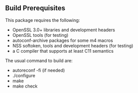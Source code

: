 ## Build Prerequisites

This package requires the following:
- OpenSSL 3.0+ libraries and development headers
- OpenSSL tools (for testing)
- autoconf-archive packages for some m4 macros
- NSS softoken, tools and development headers (for testing)
- a C compiler that supports at least C11 semantics

The usual command to build are:
- autoreconf -fi (if needed)
- ./configure
- make
- make check
